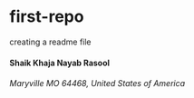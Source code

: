 # first-repo
creating a readme file 
  #### Shaik Khaja Nayab Rasool
   ###### Maryville MO 64468, United States of America

